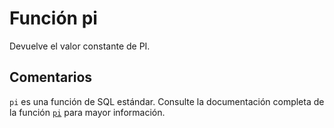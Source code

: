 ﻿---
Autogenerated: true
---

# Función  pi

Devuelve el valor constante de PI.

## Comentarios 

`pi` es una función de SQL estándar. Consulte la documentación completa de la función [`pi`](https://learn.microsoft.com/es-es/sql/t-sql/functions/pi-transact-sql) para mayor información.

